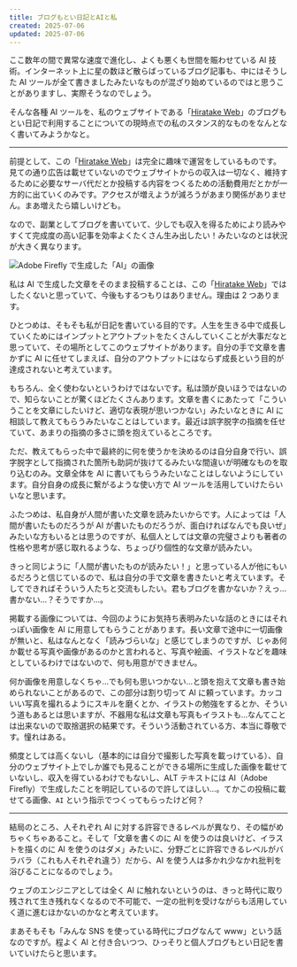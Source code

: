 ```yaml
---
title: ブログもとい日記とAIと私
created: 2025-07-06
updated: 2025-07-06
---
```


ここ数年の間で異常な速度で進化し、よくも悪くも世間を賑わせている AI 技術。インターネット上に星の数ほど散らばっているブログ記事も、中にはそうした AI ツールが全て書きましたみたいなものが混ざり始めているのではと思うことがありますし、実際そうなのでしょう。

そんな各種 AI ツールを、私のウェブサイトである「[Hiratake Web](/)」のブログもとい日記で利用することについての現時点での私のスタンス的なものをなんとなく書いてみようかなと。

---

前提として、この「[Hiratake Web](/)」は完全に趣味で運営をしているものです。見ての通り広告は載せていないのでウェブサイトからの収入は一切なく、維持するために必要なサーバ代だとか投稿する内容をつくるための活動費用だとかが一方的に出ていくのみです。アクセスが増えようが減ろうがあまり関係がありません。まあ増えたら嬉しいけども。

なので、副業としてブログを書いていて、少しでも収入を得るためにより読みやすくて完成度の高い記事を効率よくたくさん生み出したい！みたいなのとは状況が大きく異なります。

![Adobe Firefly で生成した「AI」の画像](04ea909e-6a9c-4bf5-f176-9e93ddda5600)

私は AI で生成した文章をそのまま投稿することは、この「[Hiratake Web](/)」ではしたくないと思っていて、今後もするつもりはありません。理由は 2 つあります。

ひとつめは、そもそも私が日記を書いている目的です。人生を生きる中で成長していくためにはインプットとアウトプットをたくさんしていくことが大事だなと思っていて、その場所としてこのウェブサイトがあります。自分の手で文章を書かずに AI に任せてしまえば、自分のアウトプットにはならず成長という目的が達成されないと考えています。

もちろん、全く使わないというわけではないです。私は頭が良いほうではないので、知らないことが驚くほどたくさんあります。文章を書くにあたって「こういうことを文章にしたいけど、適切な表現が思いつかない」みたいなときに AI に相談して教えてもらうみたいなことはしています。最近は誤字脱字の指摘を任せていて、あまりの指摘の多さに頭を抱えているところです。

ただ、教えてもらった中で最終的に何を使うかを決めるのは自分自身で行い、誤字脱字として指摘された箇所も助詞が抜けてるみたいな間違いが明確なものを取り込むのみ。文章全体を AI に書いてもらうみたいなことはしないようにしています。自分自身の成長に繋がるような使い方で AI ツールを活用していけたらいいなと思います。

ふたつめは、私自身が人間が書いた文章を読みたいからです。人によっては「人間が書いたものだろうが AI が書いたものだろうが、面白ければなんでも良いぜ」みたいな方もいるとは思うのですが、私個人としては文章の完璧さよりも著者の性格や思考が感じ取れるような、ちょっぴり個性的な文章が読みたい。

きっと同じように「人間が書いたものが読みたい！」と思っている人が他にもいるだろうと信じているので、私は自分の手で文章を書きたいと考えています。そしてできればそういう人たちと交流もしたい。君もブログを書かないか？えっ…書かない…？そうですか…。

掲載する画像については、今回のようにお気持ち表明みたいな話のときにはそれっぽい画像を AI に用意してもらうことがあります。長い文章で途中に一切画像が無いと、私はなんとなく「読みづらいな」と感じてしまうのですが、じゃあ何か載せる写真や画像があるのかと言われると、写真や絵画、イラストなどを趣味としているわけではないので、何も用意ができません。

何か画像を用意しなくちゃ…でも何も思いつかない…と頭を抱えて文章も書き始められないことがあるので、この部分は割り切って AI に頼っています。カッコいい写真を撮れるようにスキルを磨くとか、イラストの勉強をするとか、そういう道もあるとは思いますが、不器用な私は文章も写真もイラストも…なんてことは出来ないので取捨選択の結果です。そういう活動されている方、本当に尊敬です。憧れはある。

頻度としては高くないし（基本的には自分で撮影した写真を載っけている）、自分のウェブサイト上でしか誰でも見ることができる場所に生成した画像を載せていないし、収入を得ているわけでもないし、ALT テキストには AI（Adobe Firefly）で生成したことを明記しているので許してほしい…。てかこの投稿に載せてる画像、`AI` という指示でつくってもらったけど何？

---

結局のところ、人それぞれ AI に対する許容できるレベルが異なり、その幅がめちゃくちゃあること。そして「文章を書くのに AI を使うのは良いけど、イラストを描くのに AI を使うのはダメ」みたいに、分野ごとに許容できるレベルがバラバラ（これも人それぞれ違う）だから、AI を使う人は多かれ少なかれ批判を浴びることになるのでしょう。

ウェブのエンジニアとしては全く AI に触れないというのは、きっと時代に取り残されて生き残れなくなるので不可能で、一定の批判を受けながらも活用していく道に進むほかないのかなと考えています。

まあそもそも「みんな SNS を使っている時代にブログなんて www」という話なのですが。程よく AI と付き合いつつ、ひっそりと個人ブログもとい日記を書いていけたらと思います。

